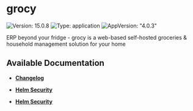 # grocy

![Version: 15.0.8](https://img.shields.io/badge/Version-15.0.8-informational?style=flat-square) ![Type: application](https://img.shields.io/badge/Type-application-informational?style=flat-square) ![AppVersion: "4.0.3"](https://img.shields.io/badge/AppVersion-"4.0.3"-informational?style=flat-square)

ERP beyond your fridge - grocy is a web-based self-hosted groceries & household management solution for your home

## Available Documentation

- [**Changelog**](CHANGELOG)

- [**Helm Security**](container-security)

- [**Helm Security**](helm-security)

